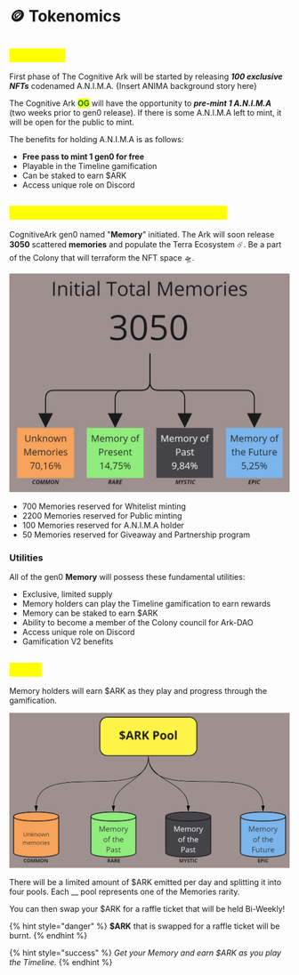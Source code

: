 # 🪙 Tokenomics

## <mark style="color:yellow;">A.N.I.M.A</mark>

First phase of The Cognitive Ark will be started by releasing _**100 exclusive NFTs**_ codenamed A.N.I.M.A. {Insert ANIMA background story here}

The Cognitive Ark <mark style="color:green;">**OG**</mark> will have the opportunity to _**pre-mint 1 A.N.I.M.A**_ (two weeks prior to gen0 release). If there is some A.N.I.M.A left to mint, it will be open for the public to mint.

The benefits for holding A.N.I.M.A is as follows:

* **Free pass to mint 1 gen0 for free**
* Playable in the Timeline gamification
* Can be staked to earn $ARK
* Access unique role on Discord

## <mark style="color:yellow;">The Cognitive Ark gen0 (The Genesis)</mark>

CognitiveArk gen0 named "**Memory**" initiated. The Ark will soon release **3050** scattered **memories** and populate the Terra Ecosystem ☄️. Be a part of the Colony that will terraform the NFT space 🛸.

![](<../.gitbook/assets/Finance - Tokenomicsv2.jpg>)

* 700 Memories reserved for Whitelist minting
* 2200 Memories reserved for Public minting
* 100 Memories reserved for A.N.I.M.A holder
* 50 Memories reserved for Giveaway and Partnership program

### Utilities

All of the gen0 **Memory** will possess these fundamental utilities:

* Exclusive, limited supply
* Memory holders can play the Timeline gamification to earn rewards
* Memory can be staked to earn $ARK
* Ability to become a member of the Colony council for Ark-DAO
* Access unique role on Discord
* Gamification V2 benefits

## <mark style="color:yellow;">$ARK</mark>

Memory holders will earn $ARK as they play and progress through the gamification.

![Memory Staker will share the pools with other stakers based on the rarity.](<../.gitbook/assets/Finance - ARK Pool.jpg>)

There will be a limited amount of $ARK emitted per day and splitting it into four pools. Each __ pool represents one of the Memories rarity.&#x20;

You can then swap your $ARK for a raffle ticket that will be held Bi-Weekly!

{% hint style="danger" %}
**$ARK** that is swapped for a raffle ticket will be burnt.
{% endhint %}

{% hint style="success" %}
_Get your Memory and earn $ARK as you play the Timeline._
{% endhint %}
